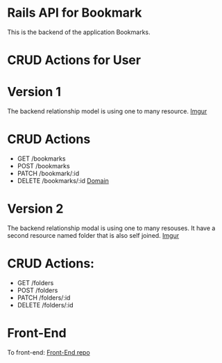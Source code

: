 # Rails API for Bookmark
This is the backend of the application Bookmarks.

# CRUD Actions for User


# Version 1
The backend relationship model is using one to many resource.
[Imgur](https://i.imgur.com/NZcQJie.png)

# CRUD Actions
- GET /bookmarks
- POST /bookmarks
- PATCH /bookmark/:id
- DELETE /bookmarks/:id
[Domain](https://rail-heroku-project-temple.herokuapp.com/)

# Version 2
The backend relationship modal is using one to many resouses. It have a second
resource named folder that is also self joined.
[Imgur](https://i.imgur.com/ETTBLPn.png)

# CRUD Actions:
- GET /folders
- POST /folders
- PATCH /folders/:id
- DELETE /folders/:id

# Front-End
To front-end: [Front-End repo](https://github.com/TakyiuLo/rail-Heroku-Front-End)
